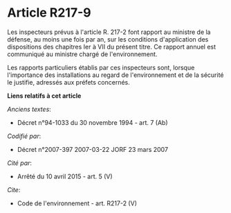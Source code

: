 # Article R217-9

Les inspecteurs prévus à l'article R. 217-2 font rapport au ministre de la défense, au moins une fois par an, sur les
conditions d'application des dispositions des chapitres Ier à VII du présent titre. Ce rapport annuel est communiqué au
ministre chargé de l'environnement. 

Les rapports particuliers établis par ces inspecteurs sont, lorsque l'importance des installations au regard de
l'environnement et de la sécurité le justifie, adressés aux préfets concernés.

**Liens relatifs à cet article**

_Anciens textes_:

  - Décret n°94-1033 du 30 novembre 1994 - art. 7 (Ab)

_Codifié par_:

  - Décret n°2007-397 2007-03-22 JORF 23 mars 2007

_Cité par_:

  - Arrêté du 10 avril 2015 - art. 5 (V)

_Cite_:

  - Code de l'environnement - art. R217-2 (V)
